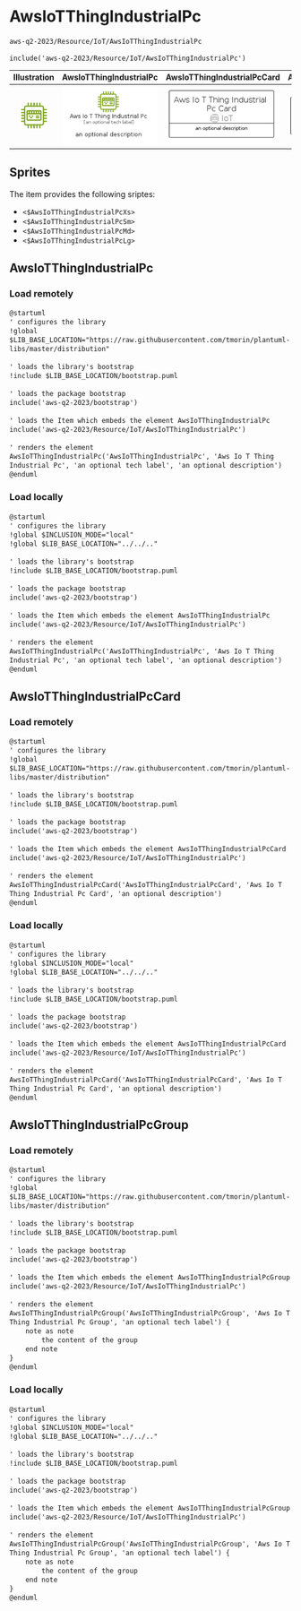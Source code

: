 # AwsIoTThingIndustrialPc


```text
aws-q2-2023/Resource/IoT/AwsIoTThingIndustrialPc
```

```text
include('aws-q2-2023/Resource/IoT/AwsIoTThingIndustrialPc')
```



| Illustration | AwsIoTThingIndustrialPc | AwsIoTThingIndustrialPcCard | AwsIoTThingIndustrialPcGroup |
| :---: | :---: | :---: | :---: |
| ![illustration for Illustration](../../../aws-q2-2023/Resource/IoT/AwsIoTThingIndustrialPc.png) | ![illustration for AwsIoTThingIndustrialPc](../../../aws-q2-2023/Resource/IoT/AwsIoTThingIndustrialPc.Local.png) | ![illustration for AwsIoTThingIndustrialPcCard](../../../aws-q2-2023/Resource/IoT/AwsIoTThingIndustrialPcCard.Local.png) | ![illustration for AwsIoTThingIndustrialPcGroup](../../../aws-q2-2023/Resource/IoT/AwsIoTThingIndustrialPcGroup.Local.png) |



## Sprites
The item provides the following sriptes:

- `<$AwsIoTThingIndustrialPcXs>`
- `<$AwsIoTThingIndustrialPcSm>`
- `<$AwsIoTThingIndustrialPcMd>`
- `<$AwsIoTThingIndustrialPcLg>`





## AwsIoTThingIndustrialPc

### Load remotely
```plantuml
@startuml
' configures the library
!global $LIB_BASE_LOCATION="https://raw.githubusercontent.com/tmorin/plantuml-libs/master/distribution"

' loads the library's bootstrap
!include $LIB_BASE_LOCATION/bootstrap.puml

' loads the package bootstrap
include('aws-q2-2023/bootstrap')

' loads the Item which embeds the element AwsIoTThingIndustrialPc
include('aws-q2-2023/Resource/IoT/AwsIoTThingIndustrialPc')

' renders the element
AwsIoTThingIndustrialPc('AwsIoTThingIndustrialPc', 'Aws Io T Thing Industrial Pc', 'an optional tech label', 'an optional description')
@enduml
```

### Load locally
```plantuml
@startuml
' configures the library
!global $INCLUSION_MODE="local"
!global $LIB_BASE_LOCATION="../../.."

' loads the library's bootstrap
!include $LIB_BASE_LOCATION/bootstrap.puml

' loads the package bootstrap
include('aws-q2-2023/bootstrap')

' loads the Item which embeds the element AwsIoTThingIndustrialPc
include('aws-q2-2023/Resource/IoT/AwsIoTThingIndustrialPc')

' renders the element
AwsIoTThingIndustrialPc('AwsIoTThingIndustrialPc', 'Aws Io T Thing Industrial Pc', 'an optional tech label', 'an optional description')
@enduml
```

## AwsIoTThingIndustrialPcCard

### Load remotely
```plantuml
@startuml
' configures the library
!global $LIB_BASE_LOCATION="https://raw.githubusercontent.com/tmorin/plantuml-libs/master/distribution"

' loads the library's bootstrap
!include $LIB_BASE_LOCATION/bootstrap.puml

' loads the package bootstrap
include('aws-q2-2023/bootstrap')

' loads the Item which embeds the element AwsIoTThingIndustrialPcCard
include('aws-q2-2023/Resource/IoT/AwsIoTThingIndustrialPc')

' renders the element
AwsIoTThingIndustrialPcCard('AwsIoTThingIndustrialPcCard', 'Aws Io T Thing Industrial Pc Card', 'an optional description')
@enduml
```

### Load locally
```plantuml
@startuml
' configures the library
!global $INCLUSION_MODE="local"
!global $LIB_BASE_LOCATION="../../.."

' loads the library's bootstrap
!include $LIB_BASE_LOCATION/bootstrap.puml

' loads the package bootstrap
include('aws-q2-2023/bootstrap')

' loads the Item which embeds the element AwsIoTThingIndustrialPcCard
include('aws-q2-2023/Resource/IoT/AwsIoTThingIndustrialPc')

' renders the element
AwsIoTThingIndustrialPcCard('AwsIoTThingIndustrialPcCard', 'Aws Io T Thing Industrial Pc Card', 'an optional description')
@enduml
```

## AwsIoTThingIndustrialPcGroup

### Load remotely
```plantuml
@startuml
' configures the library
!global $LIB_BASE_LOCATION="https://raw.githubusercontent.com/tmorin/plantuml-libs/master/distribution"

' loads the library's bootstrap
!include $LIB_BASE_LOCATION/bootstrap.puml

' loads the package bootstrap
include('aws-q2-2023/bootstrap')

' loads the Item which embeds the element AwsIoTThingIndustrialPcGroup
include('aws-q2-2023/Resource/IoT/AwsIoTThingIndustrialPc')

' renders the element
AwsIoTThingIndustrialPcGroup('AwsIoTThingIndustrialPcGroup', 'Aws Io T Thing Industrial Pc Group', 'an optional tech label') {
    note as note
        the content of the group
    end note
}
@enduml
```

### Load locally
```plantuml
@startuml
' configures the library
!global $INCLUSION_MODE="local"
!global $LIB_BASE_LOCATION="../../.."

' loads the library's bootstrap
!include $LIB_BASE_LOCATION/bootstrap.puml

' loads the package bootstrap
include('aws-q2-2023/bootstrap')

' loads the Item which embeds the element AwsIoTThingIndustrialPcGroup
include('aws-q2-2023/Resource/IoT/AwsIoTThingIndustrialPc')

' renders the element
AwsIoTThingIndustrialPcGroup('AwsIoTThingIndustrialPcGroup', 'Aws Io T Thing Industrial Pc Group', 'an optional tech label') {
    note as note
        the content of the group
    end note
}
@enduml
```

